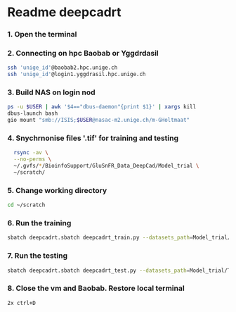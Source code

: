 
# Readme deepcadrt


### 1. Open the terminal


### 2. Connecting on hpc Baobab or Yggdrdasil
```bash
ssh 'unige_id'@baobab2.hpc.unige.ch
ssh 'unige_id'@login1.yggdrasil.hpc.unige.ch
```


### 3. Build NAS on login nod 
```bash
ps -u $USER | awk '$4=="dbus-daemon"{print $1}' | xargs kill
dbus-launch bash
gio mount "smb://ISIS;$USER@nasac-m2.unige.ch/m-GHoltmaat"
```


### 4. Snychrnonise files '.tif' for training and testing
```bash
  rsync -av \
  --no-perms \
  ~/.gvfs/*/BioinfoSupport/GluSnFR_Data_DeepCad/Model_trial \
  ~/scratch/
```


### 5. Change working directory
```bash	
cd ~/scratch
```


### 6. Run the training
```bash	
sbatch deepcadrt.sbatch deepcadrt_train.py --datasets_path=Model_trial/Train --pth_dir=Model_trial/Model.out --n_epochs=4 --patch_x=100 --patch_y=100 --patch_t=10
```


### 7. Run the testing 
```bash	
sbatch deepcadrt.sbatch deepcadrt_test.py --datasets_path=Model_trial/Test --pth_dir=Model_trial/Model.out --denoise_model=datasets_test_'training_number' --output_dir=Out/ --patch_x=100 --patch_y=100 --patch_t=10
```


### 8. Close the vm and Baobab. Restore local terminal
```bash	 
2x ctrl+D
```